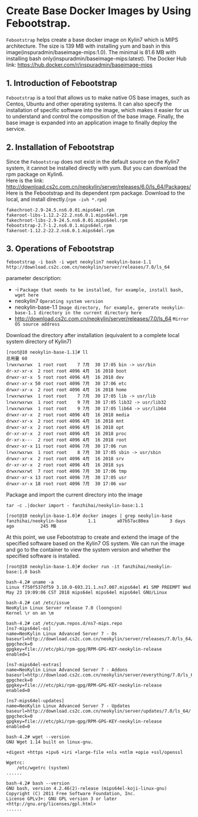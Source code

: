 # Create Base Docker Images by Using Febootstrap.
`Febootstrap` helps create a base docker image on Kylin7 which is MIPS architecture. The size is 139 MB with installing yum and bash in this image(inspuradmin/baseimage-mips:1.0). The minimal is 81.6 MB with installing bash only(inspuradmin/baseimage-mips:latest). The Docker Hub link: https://hub.docker.com/r/inspuradmin/baseimage-mips
## 1. Introduction of Febootstrap
  `Febootstrap` is a tool that allows us to make native OS base images, such as Centos, Ubuntu and other operating systems. It can also specify the installation of specific software into the image, which makes it easier for us to understand and control the composition of the base image. Finally, the base image is expanded into an application image to finally deploy the service.

## 2. Installation of Febootstrap
  Since the `Febootstrap` does not exist in the default source on the Kylin7 system, it cannot be installed directly with yum. But you can download the rpm package on Kylin6.<br>
  Here is the link: http://download.cs2c.com.cn/neokylin/server/releases/6.0/ls_64/Packages/<br>
  Here is the Febootstrap and its dependent rpm package. Download to the local, and install directly.(`rpm -ivh *.rpm`)<br>
```
fakechroot-2.9-24.5.ns6.0.01.mips64el.rpm
fakeroot-libs-1.12.2-22.2.ns6.0.1.mips64el.rpm
fakechroot-libs-2.9-24.5.ns6.0.01.mips64el.rpm
febootstrap-2.7-1.2.ns6.0.1.mips64el.rpm
fakeroot-1.12.2-22.2.ns6.0.1.mips64el.rpm
```
## 3. Operations of Febootstrap
```
febootstrap -i bash -i wget neokylin7 neokylin-base-1.1 http://download.cs2c.com.cn/neokylin/server/releases/7.0/ls_64
```
parameter description:
* -i `Package that needs to be installed, for example, install bash, wget here`
* neokylin7      `Operating system version`
* neokylin-base-1.1  `Image directory, for example, generate neokylin-base-1.1 directory in the current directory here`
* http://download.cs2c.com.cn/neokylin/server/releases/7.0/ls_64    `Mirror OS source address`

Download the directory after installation (equivalent to a complete local system directory of Kylin7)
```
[root@10 neokylin-base-1.1]# ll
总用量 60
lrwxrwxrwx  1 root root    7 7月  30 17:05 bin -> usr/bin
dr-xr-xr-x  2 root root 4096 4月  16 2018 boot
drwxr-xr-x  5 root root 4096 4月  16 2018 dev
drwxr-xr-x 50 root root 4096 7月  30 17:06 etc
drwxr-xr-x  2 root root 4096 4月  16 2018 home
lrwxrwxrwx  1 root root    7 7月  30 17:05 lib -> usr/lib
lrwxrwxrwx  1 root root    9 7月  30 17:05 lib32 -> usr/lib32
lrwxrwxrwx  1 root root    9 7月  30 17:05 lib64 -> usr/lib64
drwxr-xr-x  2 root root 4096 4月  16 2018 media
drwxr-xr-x  2 root root 4096 4月  16 2018 mnt
drwxr-xr-x  2 root root 4096 4月  16 2018 opt
dr-xr-xr-x  2 root root 4096 4月  16 2018 proc
dr-xr-x---  2 root root 4096 4月  16 2018 root
drwxr-xr-x 11 root root 4096 7月  30 17:06 run
lrwxrwxrwx  1 root root    8 7月  30 17:05 sbin -> usr/sbin
drwxr-xr-x  2 root root 4096 4月  16 2018 srv
dr-xr-xr-x  2 root root 4096 4月  16 2018 sys
drwxrwxrwt  7 root root 4096 7月  30 17:06 tmp
drwxr-xr-x 13 root root 4096 7月  30 17:05 usr
drwxr-xr-x 18 root root 4096 7月  30 17:06 var
```
Package and import the current directory into the image
```
tar -c .|docker import - fanzhihai/neokylin-base:1.1

[root@10 neokylin-base-1.0]# docker images | grep neokylin-base
fanzhihai/neokylin-base        1.1        a07b57ac80ea        3 days ago          245 MB
```

At this point, we use Febootstrap to create and extend the image of the specified software based on the Kylin7 OS system. We can run the image and go to the container to view the system version and whether the specified software is installed.
```
[root@10 neokylin-base-1.0]# docker run -it fanzhihai/neokylin-base:1.0 bash

bash-4.2# uname -a
Linux f750f537df59 3.10.0-693.21.1.ns7.007.mips64el #1 SMP PREEMPT Wed May 23 19:09:06 CST 2018 mips64el mips64el mips64el GNU/Linux

bash-4.2# cat /etc/issue          
NeoKylin Linux Server release 7.0 (loongson)
Kernel \r on an \m

bash-4.2# cat /etc/yum.repos.d/ns7-mips.repo 
[ns7-mips64el-os]
name=NeoKylin Linux Advanced Server 7 - Os
baseurl=http://download.cs2c.com.cn/neokylin/server/releases/7.0/ls_64/
gpgcheck=0
gpgkey=file:///etc/pki/rpm-gpg/RPM-GPG-KEY-neokylin-release
enabled=1

[ns7-mips64el-extras]
name=NeoKylin Linux Advanced Server 7 - Addons
baseurl=http://download.cs2c.com.cn/neokylin/server/everything/7.0/ls_64/
gpgcheck=0
gpgkey=file:///etc/pki/rpm-gpg/RPM-GPG-KEY-neokylin-release
enabled=0

[ns7-mips64el-updates]
name=NeoKylin Linux Advanced Server 7 - Updates
baseurl=http://download.cs2c.com.cn/neokylin/server/updates/7.0/ls_64/
gpgcheck=0
gpgkey=file:///etc/pki/rpm-gpg/RPM-GPG-KEY-neokylin-release
enabled=0

bash-4.2# wget --version
GNU Wget 1.14 built on linux-gnu.

+digest +https +ipv6 +iri +large-file +nls +ntlm +opie +ssl/openssl 

Wgetrc: 
    /etc/wgetrc (system)
......

bash-4.2# bash --version
GNU bash, version 4.2.46(2)-release (mips64el-koji-linux-gnu)
Copyright (C) 2011 Free Software Foundation, Inc.
License GPLv3+: GNU GPL version 3 or later <http://gnu.org/licenses/gpl.html>
......
```
